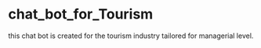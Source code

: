 # chat_bot_for_Tourism
this chat bot is created for the tourism industry tailored for managerial level.
